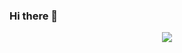 ### Hi there 👋


<div align="center">
  <a href="https://github.com/ryo-ma/">
    <img align="center" src="https://github-profile-trophy.vercel.app/?username=Victor755431&row=1&column=3" />
  </a>
</div>

<!--
**Victor755431/Victor755431** is a ✨ _special_ ✨ repository because its `README.md` (this file) appears on your GitHub profile.

Here are some ideas to get you started:

- 🔭 I’m currently working on ...
- 🌱 I’m currently learning ...
- 👯 I’m looking to collaborate on ...
- 🤔 I’m looking for help with ...
- 💬 Ask me about ...
- 📫 How to reach me: ...
- 😄 Pronouns: ...
- ⚡ Fun fact: ...
-->
